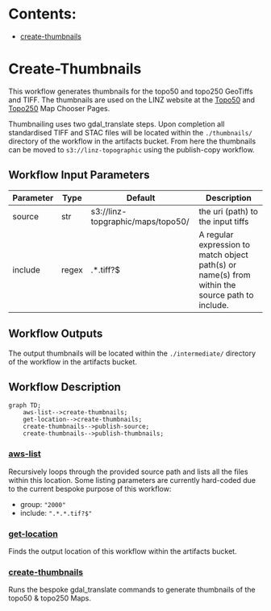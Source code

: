 # Contents:

- [create-thumbnails](#Create-Thumbnails)

# Create-Thumbnails

This workflow generates thumbnails for the topo50 and topo250 GeoTiffs and TIFF.
The thumbnails are used on the LINZ website at the [Topo50](https://www.linz.govt.nz/products-services/maps/new-zealand-topographic-maps/topo50-map-chooser) and [Topo250](https://www.linz.govt.nz/products-services/maps/new-zealand-topographic-maps/topo250-map-chooser) Map Chooser Pages.

Thumbnailing uses two gdal_translate steps.
Upon completion all standardised TIFF and STAC files will be located within the `./thumbnails/` directory of the workflow in the artifacts bucket. From here the thumbnails can be moved to `s3://linz-topographic` using the publish-copy workflow.

## Workflow Input Parameters

| Parameter | Type  | Default                           | Description                                                                                     |
| --------- | ----- | --------------------------------- | ----------------------------------------------------------------------------------------------- |
| source    | str   | s3://linz-topgraphic/maps/topo50/ | the uri (path) to the input tiffs                                                               |
| include   | regex | .\*.tiff?$                      | A regular expression to match object path(s) or name(s) from within the source path to include.   |

## Workflow Outputs

The output thumbnails will be located within the `./intermediate/` directory of the workflow in the artifacts bucket.

## Workflow Description

```mermaid
graph TD;
    aws-list-->create-thumbnails;
    get-location-->create-thumbnails;
    create-thumbnails-->publish-source;
    create-thumbnails-->publish-thumbnails;
```

### [aws-list](https://github.com/linz/argo-tasks/blob/master/src/commands/list/list.ts)

Recursively loops through the provided source path and lists all the files within this location. Some listing parameters are currently hard-coded due to the current bespoke purpose of this workflow:

- group: `"2000"`
- include: `".*.*.tif?$"`

### [get-location](./standardising.yaml)

Finds the output location of this workflow within the artifacts bucket.

### [create-thumbnails](https://github.com/linz/topo-imagery/blob/master/scripts/thumbnails.py)

Runs the bespoke gdal_translate commands to generate thumbnails of the topo50 & topo250 Maps.
